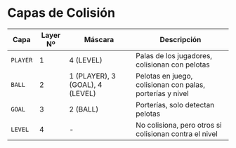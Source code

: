 # Capas de Colisión

| Capa      | Layer Nº | Máscara                          | Descripción                                |
|-----------|----------|----------------------------------|--------------------------------------------|
| `PLAYER`  | 1        | 4 (LEVEL)               			| Palas de los jugadores, colisionan con pelotas |
| `BALL`    | 2        | 1 (PLAYER), 3 (GOAL), 4 (LEVEL)  	| Pelotas en juego, colisionan con palas, porterías y nivel |
| `GOAL`    | 3        | 2 (BALL)                      	| Porterías, solo detectan pelotas |
| `LEVEL`   | 4        | -                             	| No colisiona, pero otros si colisionan contra el nivel |
